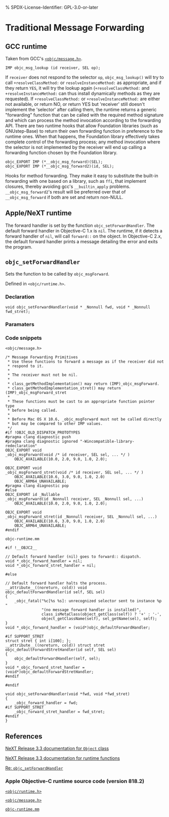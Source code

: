 % SPDX-License-Identifier: GPL-3.0-or-later
# Traditional Message Forwarding
## GCC runtime

Taken from GCC's [`<objc/message.h>`](https://github.com/gcc-mirror/gcc/blob/16e2427f50c208dfe07d07f18009969502c25dc8/libobjc/objc/message.h).

```objc
IMP objc_msg_lookup (id receiver, SEL op);
```
If `receiver` does not respond to the selector `op`, `objc_msg_lookup()`
will try to call `+resolveClassMethod:` or `resolveInstanceMethod:` as
appropriate, and if they return `YES`, it will try the lookup again
(`+resolveClassMethod:` and `+resolveInstanceMethod:` can thus install
dynamically methods as they are requested).  If
`+resolveClassMethod:` or `+resolveInstanceMethod:` are either not
available, or return NO, or return YES but 'receiver' still doesn't
implement the 'selector' after calling them, the runtime returns a
generic "forwarding" function that can be called with the required
method signature and which can process the method invocation
according to the forwarding API.  There are two runtime hooks that
allow Foundation libraries (such as GNUstep-Base) to return their
own forwarding function in preference to the runtime ones.  When
that happens, the Foundation library effectively takes complete
control of the forwarding process; any method invocation where the
selector is not implemented by the receiver will end up calling a
forwarding function chosen by the Foundation library.

```objc
objc_EXPORT IMP (*__objc_msg_forward)(SEL);
objc_EXPORT IMP (*__objc_msg_forward2)(id, SEL);
```
Hooks for method forwarding.  They make it easy to substitute the
built-in forwarding with one based on a library, such as `ffi`, that
implement closures, thereby avoiding gcc's `__builtin_apply`
problems.  `__objc_msg_forward2`'s result will be preferred over that
of `__objc_msg_forward` if both are set and return non-NULL.

## Apple/NeXT runtime

The forward handler is set by the function `objc_setForwardHandler`. The default forward handler in Objective-C 1.x is `nil`. The runtime, if it detects a forward handler of `nil`, will call `forward::` on the object. In Objective-C 2.x, the default forward handler prints a message detailing the error and exits the program.

## `objc_setForwardHandler`
Sets the function to be called by `objc_msgForward`.

Defined in `<objc/runtime.h>`.

### Declaration

```objc
void objc_setForwardHandler(void * _Nonnull fwd, void * _Nonnull fwd_stret);
```

### Paramaters



### Code snippets

`<objc/message.h>`
```objc
/* Message Forwarding Primitives
 * Use these functions to forward a message as if the receiver did not 
 * respond to it. 
 *
 * The receiver must not be nil.
 * 
 * class_getMethodImplementation() may return (IMP)_objc_msgForward.
 * class_getMethodImplementation_stret() may return (IMP)_objc_msgForward_stret
 * 
 * These functions must be cast to an appropriate function pointer type 
 * before being called. 
 *
 * Before Mac OS X 10.6, _objc_msgForward must not be called directly 
 * but may be compared to other IMP values.
 */
#if !OBJC_OLD_DISPATCH_PROTOTYPES
#pragma clang diagnostic push
#pragma clang diagnostic ignored "-Wincompatible-library-redeclaration"
OBJC_EXPORT void
_objc_msgForward(void /* id receiver, SEL sel, ... */ ) 
    OBJC_AVAILABLE(10.0, 2.0, 9.0, 1.0, 2.0);

OBJC_EXPORT void
_objc_msgForward_stret(void /* id receiver, SEL sel, ... */ ) 
    OBJC_AVAILABLE(10.6, 3.0, 9.0, 1.0, 2.0)
    OBJC_ARM64_UNAVAILABLE;
#pragma clang diagnostic pop
#else
OBJC_EXPORT id _Nullable
_objc_msgForward(id _Nonnull receiver, SEL _Nonnull sel, ...) 
    OBJC_AVAILABLE(10.0, 2.0, 9.0, 1.0, 2.0);

OBJC_EXPORT void
_objc_msgForward_stret(id _Nonnull receiver, SEL _Nonnull sel, ...) 
    OBJC_AVAILABLE(10.6, 3.0, 9.0, 1.0, 2.0)
    OBJC_ARM64_UNAVAILABLE;
#endif
```
`objc-runtime.mm`
```objc
#if !__OBJC2__

// Default forward handler (nil) goes to forward:: dispatch.
void *_objc_forward_handler = nil;
void *_objc_forward_stret_handler = nil;

#else

// Default forward handler halts the process.
__attribute__((noreturn, cold)) void
objc_defaultForwardHandler(id self, SEL sel)
{
    _objc_fatal("%c[%s %s]: unrecognized selector sent to instance %p "
                "(no message forward handler is installed)", 
                class_isMetaClass(object_getClass(self)) ? '+' : '-', 
                object_getClassName(self), sel_getName(sel), self);
}
void *_objc_forward_handler = (void*)objc_defaultForwardHandler;

#if SUPPORT_STRET
struct stret { int i[100]; };
__attribute__((noreturn, cold)) struct stret
objc_defaultForwardStretHandler(id self, SEL sel)
{
    objc_defaultForwardHandler(self, sel);
}
void *_objc_forward_stret_handler = (void*)objc_defaultForwardStretHandler;
#endif

#endif

void objc_setForwardHandler(void *fwd, void *fwd_stret)
{
    _objc_forward_handler = fwd;
#if SUPPORT_STRET
    _objc_forward_stret_handler = fwd_stret;
#endif
}
```

## References

[NeXT Release 3.3 documentation for `Object` class](http://www.cilinder.be/docs/next/NeXTStep/3.3/nd/GeneralRef/01_RootClass/Classes/Object.htmld/index.html)

[NeXT Release 3.3 documentation for runtime functions](http://www.cilinder.be/docs/next/NeXTStep/3.3/nd/GeneralRef/15_RunTime/Functions/RunTimeFunctions.htmld/index.html)

[Re: `objc_setForwardHandler`](http://web.archive.org/web/20140115122206if_/http://lists.apple.com/archives/objc-language/2007/Oct/msg00036.html)

### Apple Objective-C runtime source code (version 818.2)

[`<objc/runtime.h>`](https://opensource.apple.com/source/objc4/objc4-818.2/runtime/runtime.h.auto.html)

[`<objc/message.h>`](https://opensource.apple.com/source/objc4/objc4-818.2/runtime/message.h.auto.html)

[`objc-runtime.mm`](https://opensource.apple.com/source/objc4/objc4-818.2/runtime/objc-runtime.mm)